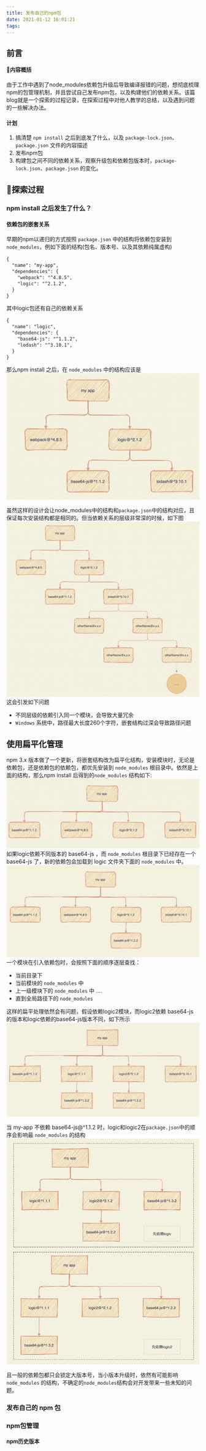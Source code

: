 ```yaml
---
title: 发布自己的npm包
date: 2021-01-12 16:01:21
tags:
---
```


## 前言
#### 内容概括
由于工作中遇到了node_modules依赖包升级后导致编译报错的问题，想彻底梳理npm的包管理机制，并且尝试自己发布npm包，以及构建他们的依赖关系。该篇blog就是一个探索的过程记录，在探索过程中对他人教学的总结，以及遇到问题的一些解决办法。

#### 计划
1. 搞清楚 `npm install` 之后到底发了什么，以及 `package-lock.json`、`package.json` 文件的内容描述
2. 发布npm包
3. 构建包之间不同的依赖关系，观察升级包和依赖包版本时，`package-lock.json`、`package.json` 的变化。

## 探索过程
### npm install 之后发生了什么？
#### 依赖包的嵌套关系
早期的npm以递归的方式按照 `package.json` 中的结构将依赖包安装到 `node_modules`，例如下面的结构(包名、版本号、以及其依赖纯属虚构)
``````
{
  "name": "my-app",
  "dependencies": {
    "webpack": "^4.8.5",
    "logic": "^2.1.2",
  }
}
``````
其中logic包还有自己的依赖关系
``````
{
  "name": "logic",
  "dependencies": {
    "base64-js": "^1.1.2",
    "lodash": "^3.10.1",
  }
}
``````
那么npm install 之后，在 `node_modules` 中的结构应该是
![img1](/images/blog-npm-1.png)

虽然这样的设计会让node_modules中的结构和`package.json`中的结构对应，且保证每次安装结构都是相同的。但当依赖关系的层级非常深的时候，如下图
![img2](/images/blog-npm-2.png)
这会引发如下问题
+ 不同层级的依赖引入同一个模块，会导致大量冗余
+ `Windows` 系统中，路径最大长度260个字符，嵌套结构过深会导致路径问题

## 使用扁平化管理
npm 3.x 版本做了一个更新，将嵌套结构改为扁平化结构，安装模块时，无论是依赖包，还是依赖包的依赖包，都优先安装到 `node_modules` 根目录中。依然是上面的结构，那么npm install 后得到的`node_modules` 结构如下:
![](/images/blog-npm-3.png)
如果logic依赖不同版本的 base64-js ，而 `node_modules` 根目录下已经存在一个 base64-js 了，新的依赖包会加载到 logic 文件夹下面的 `node_modules` 中。
![](/images/blog-npm-4.png)
一个模块在引入依赖包时，会按照下面的顺序逐层查找：
+ 当前目录下
+ 当前模块的 `node_modules` 中
+ 上一级模块下的  `node_modules` 中
....
+ 直到全局路径下的  `node_modules`

这样的扁平处理依然会有问题，假设依赖logic2模块，而logic2依赖 base64-js 的版本和logic依赖的base64-js版本不同，如下所示
![](/images/blog-npm-5.png)

当 my-app 不依赖 base64-js@^1.1.2 时，logic和logic2在`package.json`中的顺序会影响最 `node_modules` 的结构
![](/images/blog-npm-6.png)

且一般的依赖包都只会锁定大版本号，当小版本升级时，依然有可能影响 `node_modules` 的结构，不确定的`node_modules`结构会对开发带来一些未知的问题。


### 发布自己的 npm 包
### npm包管理
#### npm历史版本



